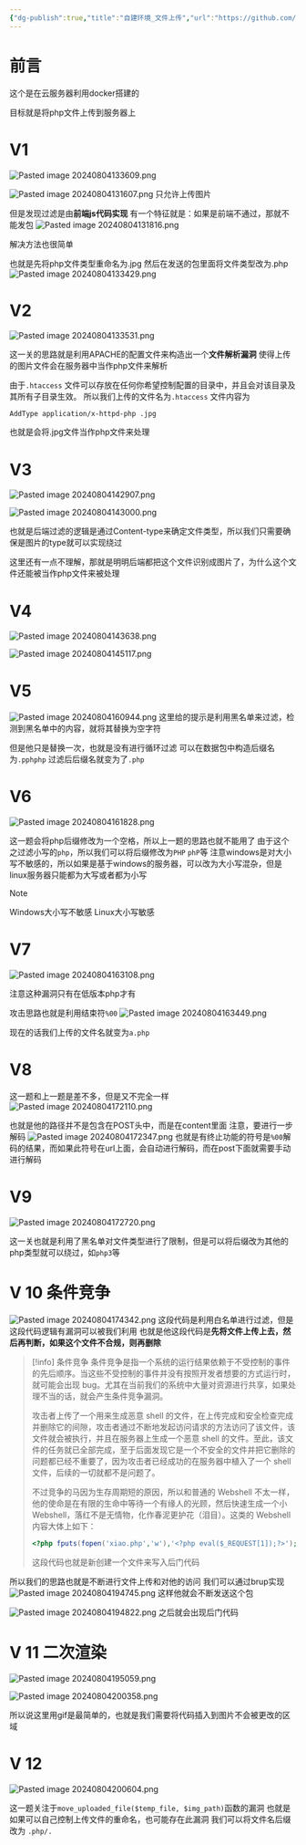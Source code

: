 ```yaml
---
{"dg-publish":true,"title":"自建环境_文件上传","url":"https://github.com/sqlsec/upload-labs-docker","dg-path":"安全/靶场/自建环境_文件上传.md","permalink":"/安全/靶场/自建环境_文件上传/","dgPassFrontmatter":true}
---
```



# 前言

这个是在云服务器利用docker搭建的

目标就是将php文件上传到服务器上



# V1
![Pasted image 20240804133609.png](/img/user/picture/Pasted%20image%2020240804133609.png)

![Pasted image 20240804131607.png](/img/user/picture/Pasted%20image%2020240804131607.png)
只允许上传图片

但是发现过滤是由**前端js代码实现**
有一个特征就是：如果是前端不通过，那就不能发包
![Pasted image 20240804131816.png](/img/user/picture/Pasted%20image%2020240804131816.png)

解决方法也很简单

也就是先将php文件类型重命名为.jpg
然后在发送的包里面将文件类型改为.php
![Pasted image 20240804133429.png](/img/user/picture/Pasted%20image%2020240804133429.png)



# V2
![Pasted image 20240804133531.png](/img/user/picture/Pasted%20image%2020240804133531.png)

这一关的思路就是利用APACHE的配置文件来构造出一个**文件解析漏洞**
使得上传的图片文件会在服务器中当作php文件来解析

由于`.htaccess` 文件可以存放在任何你希望控制配置的目录中，并且会对该目录及其所有子目录生效。
所以我们上传的文件名为`.htaccess`
文件内容为
```
AddType application/x-httpd-php .jpg
```
也就是会将.jpg文件当作php文件来处理





# V3

![Pasted image 20240804142907.png](/img/user/picture/Pasted%20image%2020240804142907.png)

![Pasted image 20240804143000.png](/img/user/picture/Pasted%20image%2020240804143000.png)

也就是后端过滤的逻辑是通过Content-type来确定文件类型，所以我们只需要确保是图片的type就可以实现绕过

这里还有一点不理解，那就是明明后端都把这个文件识别成图片了，为什么这个文件还能被当作php文件来被处理



# V4
![Pasted image 20240804143638.png](/img/user/picture/Pasted%20image%2020240804143638.png)

![Pasted image 20240804145117.png](/img/user/picture/Pasted%20image%2020240804145117.png)


# V5

![Pasted image 20240804160944.png](/img/user/picture/Pasted%20image%2020240804160944.png)
这里给的提示是利用黑名单来过滤，检测到黑名单中的内容，就将其替换为空字符

但是他只是替换一次，也就是没有进行循环过滤
可以在数据包中构造后缀名为`.pphphp`
过滤后后缀名就变为了`.php`



# V6

![Pasted image 20240804161828.png](/img/user/picture/Pasted%20image%2020240804161828.png)

这一题会将php后缀修改为一个空格，所以上一题的思路也就不能用了
由于这个之过滤小写的`php`，所以我们可以将后缀修改为`PHP` `phP`等
注意windows是对大小写不敏感的，所以如果是基于windows的服务器，可以改为大小写混杂，但是linux服务器只能都为大写或者都为小写



> [!NOTE] 
> Windows大小写不敏感
> Linux大小写敏感




# V7
 
 ![Pasted image 20240804163108.png](/img/user/picture/Pasted%20image%2020240804163108.png)


注意这种漏洞只有在低版本php才有

攻击思路也就是利用结束符`%00`
![Pasted image 20240804163449.png](/img/user/picture/Pasted%20image%2020240804163449.png)


现在的话我们上传的文件名就变为`a.php`



# V8

这一题和上一题是差不多，但是又不完全一样
![Pasted image 20240804172110.png](/img/user/picture/Pasted%20image%2020240804172110.png)

也就是他的路径并不是包含在POST头中，而是在content里面
注意，要进行一步解码
![Pasted image 20240804172347.png](/img/user/picture/Pasted%20image%2020240804172347.png)
也就是有终止功能的符号是`%00`解码的结果，而如果此符号在url上面，会自动进行解码，而在post下面就需要手动进行解码


# V9

![Pasted image 20240804172720.png](/img/user/picture/Pasted%20image%2020240804172720.png)

这一关也就是利用了黑名单对文件类型进行了限制，但是可以将后缀改为其他的php类型就可以绕过，如`php3`等


# V 10 条件竞争
![Pasted image 20240804174342.png](/img/user/picture/Pasted%20image%2020240804174342.png)
这段代码是利用白名单进行过滤，但是这段代码逻辑有漏洞可以被我们利用
也就是他这段代码是**先将文件上传上去，然后再判断，如果这个文件不合规，则再删除**

> [!info] 条件竞争
> 条件竞争是指一个系统的运行结果依赖于不受控制的事件的先后顺序。当这些不受控制的事件并没有按照开发者想要的方式运行时，就可能会出现 bug。尤其在当前我们的系统中大量对资源进行共享，如果处理不当的话，就会产生条件竞争漏洞。  
>   
> 攻击者上传了一个用来生成恶意 shell 的文件，在上传完成和安全检查完成并删除它的间隙，攻击者通过不断地发起访问请求的方法访问了该文件，该文件就会被执行，并且在服务器上生成一个恶意 shell 的文件。至此，该文件的任务就已全部完成，至于后面发现它是一个不安全的文件并把它删除的问题都已经不重要了，因为攻击者已经成功的在服务器中植入了一个 shell 文件，后续的一切就都不是问题了。  
>   
> 不过竞争的马因为生存周期短的原因，所以和普通的 Webshell 不太一样，他的使命是在有限的生命中等待一个有缘人的光顾，然后快速生成一个小 Webshell，落红不是无情物，化作春泥更护花（泪目）。这类的 Webshell 内容大体上如下：
> 
> ```php
> <?php fputs(fopen('xiao.php','w'),'<?php eval($_REQUEST[1]);?>');?>
>```
>这段代码也就是新创建一个文件来写入后门代码


所以我们的思路也就是不断进行文件上传和对他的访问
我们可以通过brup实现
![Pasted image 20240804194745.png](/img/user/picture/Pasted%20image%2020240804194745.png)
这样他就会不断发送这个包


![Pasted image 20240804194822.png](/img/user/picture/Pasted%20image%2020240804194822.png)
之后就会出现后门代码



# V 11 二次渲染

![Pasted image 20240804195059.png](/img/user/picture/Pasted%20image%2020240804195059.png)

![Pasted image 20240804200358.png](/img/user/picture/Pasted%20image%2020240804200358.png)

所以说这里用gif是最简单的，也就是我们需要将代码插入到图片不会被更改的区域


# V 12

![Pasted image 20240804200604.png](/img/user/picture/Pasted%20image%2020240804200604.png)

这一题关注于`move_uploaded_file($temp_file, $img_path)`函数的漏洞
也就是如果可以自己控制上传文件的重命名，也可能存在此漏洞
我们可以将文件名后缀改为
`.php/.`